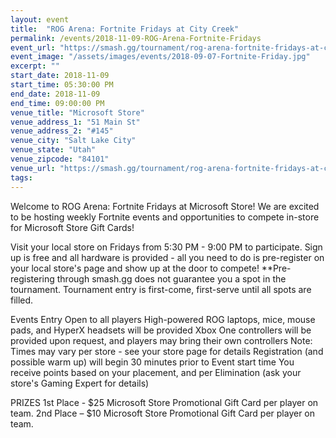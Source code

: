 ```yaml
---
layout: event
title:  "ROG Arena: Fortnite Fridays at City Creek"
permalink: /events/2018-11-09-ROG-Arena-Fortnite-Fridays
event_url: "https://smash.gg/tournament/rog-arena-fortnite-fridays-at-city-creek"
event_image: "/assets/images/events/2018-09-07-Fortnite-Friday.jpg"
excerpt: ""
start_date: 2018-11-09
start_time: 05:30:00 PM
end_date: 2018-11-09
end_time: 09:00:00 PM
venue_title: "Microsoft Store"
venue_address_1: "51 Main St"
venue_address_2: "#145"
venue_city: "Salt Lake City"
venue_state: "Utah"
venue_zipcode: "84101"
venue_url: "https://smash.gg/tournament/rog-arena-fortnite-fridays-at-city-creek"
tags: 
---
```


Welcome to ROG Arena: Fortnite Fridays at Microsoft Store! We are excited to be hosting weekly Fortnite events and opportunities to compete in-store for Microsoft Store Gift Cards!

Visit your local store on Fridays from 5:30 PM - 9:00 PM to participate. Sign up is free and all hardware is provided - all you need to do is pre-register on your local store's page and show up at the door to compete! **Pre-registering through smash.gg does not guarantee you a spot in the tournament. Tournament entry is first-come, first-serve until all spots are filled.

Events
Entry
Open to all players
High-powered ROG laptops, mice, mouse pads, and HyperX headsets will be provided
Xbox One controllers will be provided upon request, and players may bring their own controllers
Note: Times may vary per store - see your store page for details
Registration (and possible warm up) will begin 30 minutes prior to Event start time
You receive points based on your placement, and per Elimination (ask your store's Gaming Expert for details)

PRIZES
1st Place - $25 Microsoft Store Promotional Gift Card per player on team.
2nd Place – $10 Microsoft Store Promotional Gift Card per player on team.